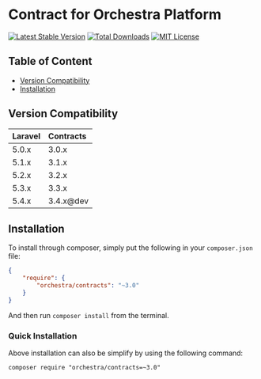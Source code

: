 Contract for Orchestra Platform
==============

[![Latest Stable Version](https://img.shields.io/packagist/v/orchestra/contracts.svg?style=flat-square)](https://packagist.org/packages/orchestra/contracts)
[![Total Downloads](https://img.shields.io/packagist/dt/orchestra/contracts.svg?style=flat-square)](https://packagist.org/packages/orchestra/contracts)
[![MIT License](https://img.shields.io/packagist/l/orchestra/contracts.svg?style=flat-square)](https://packagist.org/packages/orchestra/contracts)

## Table of Content

* [Version Compatibility](#version-compatibility)
* [Installation](#installation)

## Version Compatibility

Laravel    | Contracts
:----------|:----------
 5.0.x     | 3.0.x
 5.1.x     | 3.1.x
 5.2.x     | 3.2.x
 5.3.x     | 3.3.x
 5.4.x     | 3.4.x@dev

## Installation

To install through composer, simply put the following in your `composer.json` file:

```json
{
    "require": {
        "orchestra/contracts": "~3.0"
    }
}
```

And then run `composer install` from the terminal.

### Quick Installation

Above installation can also be simplify by using the following command:

    composer require "orchestra/contracts=~3.0"
